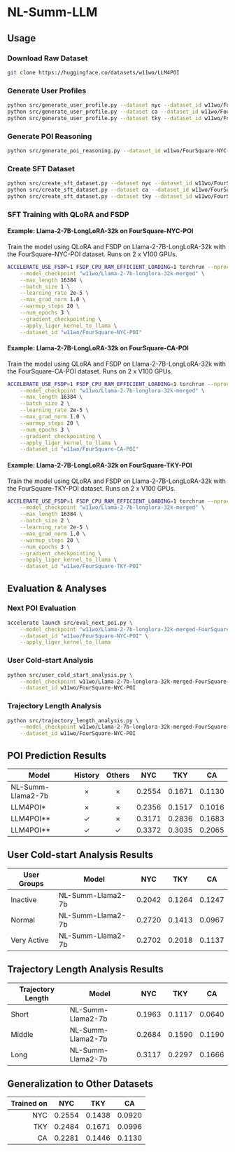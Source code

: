 # NL-Summ-LLM

## Usage

### Download Raw Dataset

```sh
git clone https://huggingface.co/datasets/w11wo/LLM4POI
```

### Generate User Profiles

```sh
python src/generate_user_profile.py --dataset nyc --dataset_id w11wo/FourSquare-NYC-User-Profiles
python src/generate_user_profile.py --dataset ca --dataset_id w11wo/FourSquare-CA-User-Profiles
python src/generate_user_profile.py --dataset tky --dataset_id w11wo/FourSquare-TKY-User-Profiles
```

### Generate POI Reasoning

```sh
python src/generate_poi_reasoning.py --dataset_id w11wo/FourSquare-NYC-POI --dataset nyc
```

### Create SFT Dataset

```sh
python src/create_sft_dataset.py --dataset nyc --dataset_id w11wo/FourSquare-NYC-POI
python src/create_sft_dataset.py --dataset ca --dataset_id w11wo/FourSquare-CA-POI
python src/create_sft_dataset.py --dataset tky --dataset_id w11wo/FourSquare-TKY-POI
```

### SFT Training with QLoRA and FSDP

#### Example: Llama-2-7B-LongLoRA-32k on FourSquare-NYC-POI

Train the model using QLoRA and FSDP on Llama-2-7B-LongLoRA-32k with the FourSquare-NYC-POI dataset. Runs on 2 x V100 GPUs.

```sh
ACCELERATE_USE_FSDP=1 FSDP_CPU_RAM_EFFICIENT_LOADING=1 torchrun --nproc_per_node=2 src/train_sft_qlora_fsdp.py \
    --model_checkpoint "w11wo/Llama-2-7b-longlora-32k-merged" \
    --max_length 16384 \
    --batch_size 1 \
    --learning_rate 2e-5 \
    --max_grad_norm 1.0 \
    --warmup_steps 20 \
    --num_epochs 3 \
    --gradient_checkpointing \
    --apply_liger_kernel_to_llama \
    --dataset_id "w11wo/FourSquare-NYC-POI"
```

#### Example: Llama-2-7B-LongLoRA-32k on FourSquare-CA-POI

Train the model using QLoRA and FSDP on Llama-2-7B-LongLoRA-32k with the FourSquare-CA-POI dataset. Runs on 2 x V100 GPUs.

```sh
ACCELERATE_USE_FSDP=1 FSDP_CPU_RAM_EFFICIENT_LOADING=1 torchrun --nproc_per_node=2 src/train_sft_qlora_fsdp.py \
    --model_checkpoint "w11wo/Llama-2-7b-longlora-32k-merged" \
    --max_length 16384 \
    --batch_size 2 \
    --learning_rate 2e-5 \
    --max_grad_norm 1.0 \
    --warmup_steps 20 \
    --num_epochs 3 \
    --gradient_checkpointing \
    --apply_liger_kernel_to_llama \
    --dataset_id "w11wo/FourSquare-CA-POI"
```

#### Example: Llama-2-7B-LongLoRA-32k on FourSquare-TKY-POI

Train the model using QLoRA and FSDP on Llama-2-7B-LongLoRA-32k with the FourSquare-TKY-POI dataset. Runs on 2 x V100 GPUs.

```sh
ACCELERATE_USE_FSDP=1 FSDP_CPU_RAM_EFFICIENT_LOADING=1 torchrun --nproc_per_node=2 src/train_sft_qlora_fsdp.py \
    --model_checkpoint "w11wo/Llama-2-7b-longlora-32k-merged" \
    --max_length 16384 \
    --batch_size 2 \
    --learning_rate 2e-5 \
    --max_grad_norm 1.0 \
    --warmup_steps 20 \
    --num_epochs 3 \
    --gradient_checkpointing \
    --apply_liger_kernel_to_llama \
    --dataset_id "w11wo/FourSquare-TKY-POI"
```

## Evaluation & Analyses

### Next POI Evaluation

```sh
accelerate launch src/eval_next_poi.py \
    --model_checkpoint "w11wo/Llama-2-7b-longlora-32k-merged-FourSquare-NYC-POI" \
    --dataset_id "w11wo/FourSquare-NYC-POI" \
    --apply_liger_kernel_to_llama
```

### User Cold-start Analysis

```sh
python src/user_cold_start_analysis.py \
    --model_checkpoint w11wo/Llama-2-7b-longlora-32k-merged-FourSquare-NYC-POI \
    --dataset_id w11wo/FourSquare-NYC-POI
```

### Trajectory Length Analysis

```sh
python src/trajectory_length_analysis.py \
    --model_checkpoint w11wo/Llama-2-7b-longlora-32k-merged-FourSquare-NYC-POI \
    --dataset_id w11wo/FourSquare-NYC-POI
```

## POI Prediction Results

| Model             | History | Others |  NYC   |  TKY   |   CA   |
| ----------------- | :-----: | :----: | :----: | :----: | :----: |
| NL-Summ-Llama2-7b |    ×    |   ×    | 0.2554 | 0.1671 | 0.1130 |
| LLM4POI*          |    ×    |   ×    | 0.2356 | 0.1517 | 0.1016 |
| LLM4POI**         |    ✓    |   ×    | 0.3171 | 0.2836 | 0.1683 |
| LLM4POI**         |    ✓    |   ✓    | 0.3372 | 0.3035 | 0.2065 |

## User Cold-start Analysis Results

| User Groups | Model             |  NYC   |  TKY   |   CA   |
| ----------- | ----------------- | :----: | :----: | :----: |
| Inactive    | NL-Summ-Llama2-7b | 0.2042 | 0.1264 | 0.1247 |
| Normal      | NL-Summ-Llama2-7b | 0.2720 | 0.1413 | 0.0967 |
| Very Active | NL-Summ-Llama2-7b | 0.2702 | 0.2018 | 0.1137 |

## Trajectory Length Analysis Results

| Trajectory Length | Model             |  NYC   |  TKY   |   CA   |
| ----------------- | ----------------- | :----: | :----: | :----: |
| Short             | NL-Summ-Llama2-7b | 0.1963 | 0.1117 | 0.0640 |
| Middle            | NL-Summ-Llama2-7b | 0.2684 | 0.1590 | 0.1190 |
| Long              | NL-Summ-Llama2-7b | 0.3117 | 0.2297 | 0.1666 |

## Generalization to Other Datasets

| Trained on |  NYC   |  TKY   |   CA   |
| ---------: | :----: | :----: | :----: |
|        NYC | 0.2554 | 0.1438 | 0.0920 |
|        TKY | 0.2484 | 0.1671 | 0.0996 |
|         CA | 0.2281 | 0.1446 | 0.1130 |